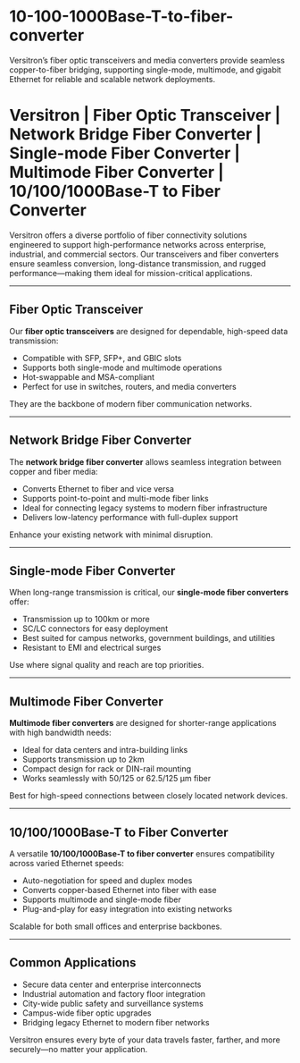 # 10-100-1000Base-T-to-fiber-converter
Versitron’s fiber optic transceivers and media converters provide seamless copper-to-fiber bridging, supporting single-mode, multimode, and gigabit Ethernet for reliable and scalable network deployments.

# Versitron | Fiber Optic Transceiver | Network Bridge Fiber Converter | Single-mode Fiber Converter | Multimode Fiber Converter | 10/100/1000Base-T to Fiber Converter

Versitron offers a diverse portfolio of fiber connectivity solutions engineered to support high-performance networks across enterprise, industrial, and commercial sectors. Our transceivers and fiber converters ensure seamless conversion, long-distance transmission, and rugged performance—making them ideal for mission-critical applications.

---

## Fiber Optic Transceiver

Our **fiber optic transceivers** are designed for dependable, high-speed data transmission:

- Compatible with SFP, SFP+, and GBIC slots  
- Supports both single-mode and multimode operations  
- Hot-swappable and MSA-compliant  
- Perfect for use in switches, routers, and media converters  

They are the backbone of modern fiber communication networks.

---

## Network Bridge Fiber Converter

The **network bridge fiber converter** allows seamless integration between copper and fiber media:

- Converts Ethernet to fiber and vice versa  
- Supports point-to-point and multi-mode fiber links  
- Ideal for connecting legacy systems to modern fiber infrastructure  
- Delivers low-latency performance with full-duplex support  

Enhance your existing network with minimal disruption.

---

## Single-mode Fiber Converter

When long-range transmission is critical, our **single-mode fiber converters** offer:

- Transmission up to 100km or more  
- SC/LC connectors for easy deployment  
- Best suited for campus networks, government buildings, and utilities  
- Resistant to EMI and electrical surges  

Use where signal quality and reach are top priorities.

---

## Multimode Fiber Converter

**Multimode fiber converters** are designed for shorter-range applications with high bandwidth needs:

- Ideal for data centers and intra-building links  
- Supports transmission up to 2km  
- Compact design for rack or DIN-rail mounting  
- Works seamlessly with 50/125 or 62.5/125 μm fiber  

Best for high-speed connections between closely located network devices.

---

## 10/100/1000Base-T to Fiber Converter

A versatile **10/100/1000Base-T to fiber converter** ensures compatibility across varied Ethernet speeds:

- Auto-negotiation for speed and duplex modes  
- Converts copper-based Ethernet into fiber with ease  
- Supports multimode and single-mode fiber  
- Plug-and-play for easy integration into existing networks  

Scalable for both small offices and enterprise backbones.

---

## Common Applications

- Secure data center and enterprise interconnects  
- Industrial automation and factory floor integration  
- City-wide public safety and surveillance systems  
- Campus-wide fiber optic upgrades  
- Bridging legacy Ethernet to modern fiber networks  

Versitron ensures every byte of your data travels faster, farther, and more securely—no matter your application.

